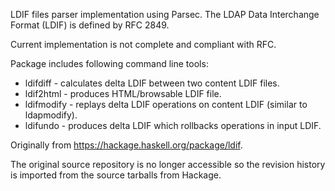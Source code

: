 LDIF files parser implementation using Parsec.
The LDAP Data Interchange Format (LDIF) is defined by RFC 2849.

Current implementation is not complete and compliant with RFC.

Package includes following command line tools:

- ldifdiff - calculates delta LDIF between two content LDIF files.
- ldif2html - produces HTML/browsable LDIF file.
- ldifmodify - replays delta LDIF operations on content LDIF (similar to ldapmodify).
- ldifundo - produces delta LDIF which rollbacks operations in input LDIF.

Originally from https://hackage.haskell.org/package/ldif.

The original source repository is no longer accessible so the revision history
is imported from the source tarballs from Hackage.
